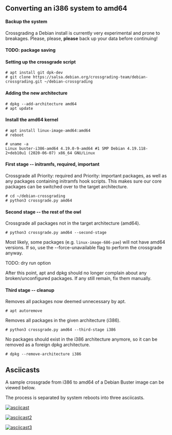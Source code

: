 Converting an i386 system to amd64
---

#### Backup the system

Crossgrading a Debian install is currently very experimental and prone to breakages. Please, please, **please** back up your data before continuing!

#### TODO: package saving

#### Setting up the crossgrade script

```
# apt install git dpk-dev
# git clone https://salsa.debian.org/crossgrading-team/debian-crossgrading.git ~/debian-crossgrading
```

#### Adding the new architecture

```
# dpkg --add-architecture amd64
# apt update
```

#### Install the amd64 kernel

```
# apt install linux-image-amd64:amd64
# reboot
```

```
# uname -a
Linux buster-i386-amd64 4.19.0-9-amd64 #1 SMP Debian 4.19.118-2+deb10u1 (2020-06-07) x86_64 GNU/Linux
```

#### First stage -- initramfs, required, important

Crossgrade all Priority: required and Priority: important packages, as well as any packages containing initramfs hook scripts. This makes sure our core packages can be switched over to the target architecture.

```
# cd ~/debian-crossgrading
# python3 crossgrade.py amd64
```

#### Second stage -- the rest of the owl

Crossgrade all packages not in the target architecture (amd64).

```
# python3 crossgrade.py amd64 --second-stage
```

Most likely, some packages (e.g. `linux-image-686-pae`) will not have amd64 versions. If so, use the --force-unavailable flag to perform the crossgrade anyway.

TODO: dry run option

After this point, apt and dpkg should no longer complain about any broken/unconfigured packages. If any still remain, fix them manually.

#### Third stage -- cleanup

Removes all packages now deemed unnecessary by apt.

```
# apt autoremove
```

Removes all packages in the given architecture (i386).

```
# python3 crossgrade.py amd64 --third-stage i386
```

No packages should exist in the i386 architecture anymore, so it can be removed as a foreign dpkg architecture.

```
# dpkg --remove-architecture i386
```

Asciicasts
---

A sample crossgrade from i386 to amd64 of a Debian Buster image can be viewed below.

The process is separated by system reboots into three asciicasts.

[![asciicast](https://asciinema.org/a/e5zeJXw558vpMU8uolw20VVHl.png)](https://asciinema.org/a/e5zeJXw558vpMU8uolw20VVHl)

[![asciicast2](https://asciinema.org/a/bBYeBAlCii0qDpkog3XHTwIi8.png)](https://asciinema.org/a/bBYeBAlCii0qDpkog3XHTwIi8)

[![asciicast3](https://asciinema.org/a/GtdoAGtxsrAfHnyGiRu2QwPLs.png)](https://asciinema.org/a/GtdoAGtxsrAfHnyGiRu2QwPLs)
